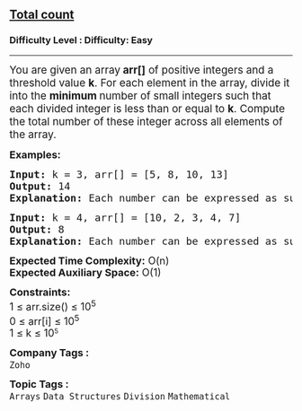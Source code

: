 <h2><a href="https://www.geeksforgeeks.org/problems/total-count2415/1?page=4&category=Data%20Structures&difficulty=Easy&status=unsolved&sortBy=submissions">Total count</a></h2><h3>Difficulty Level : Difficulty: Easy</h3><hr><div class="problems_problem_content__Xm_eO"><p><span style="font-size: 14pt;">You are given an array<strong> arr[]</strong> of positive integers and a threshold value <strong>k</strong>. For each element in the array, divide it into the <strong>minimum </strong>number of small integers such that each divided integer is less than or equal to <strong>k</strong>. Compute the total number of these integer across all elements of the array.</span></p>
<p><span style="font-size: 18px;"><strong>Examples:</strong></span></p>
<pre><span style="font-size: 18px;"><strong>Input: </strong>k = 3, arr[] = [5, 8, 10, 13]
<strong>Output:</strong> 14
<strong>Explanation:</strong> Each number can be expressed as sum of different numbers less than or equal to k as 5 (3 + 2), 8 (3 + 3 + 2), 10 (3 + 3 + 3 + 1), 13 (3 + 3 + 3 + 3 + 1). So, the sum of count of each element is (2+3+4+5)=14.
</span></pre>
<pre><span style="font-size: 18px;"><strong>Input: </strong>k = 4, arr[] = [10, 2, 3, 4, 7]
<strong>Output:</strong> 8
<strong>Explanation:</strong> Each number can be expressed as sum of different numbers less than or equal to k as 10 (4 + 4 + 2), 2 (2), 3 (3), 4 (4) and 7 (4 + 3).So, the sum of count of each element is (3 + 1 + 1 + 1 + 2) = 8.
</span></pre>
<p><span style="font-size: 18px;"><strong>Expected Time Complexity:</strong> O(n)<br><strong>Expected Auxiliary Space:</strong>&nbsp;O(1)</span></p>
<p><span style="font-size: 18px;"><strong>Constraints:</strong><br>1 ≤ arr.size() ≤ 10<sup>5</sup><br>0 ≤ arr[i] ≤ 10<sup>5</sup><br>1 ≤ k ≤&nbsp;</span><span style="font-size: 18px;">10</span><sup>5</sup></p></div><p><span style=font-size:18px><strong>Company Tags : </strong><br><code>Zoho</code>&nbsp;<br><p><span style=font-size:18px><strong>Topic Tags : </strong><br><code>Arrays</code>&nbsp;<code>Data Structures</code>&nbsp;<code>Division</code>&nbsp;<code>Mathematical</code>&nbsp;